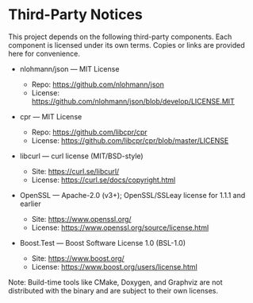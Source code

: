 # Third-Party Notices

This project depends on the following third-party components. Each component is licensed under its own terms. Copies or links are provided here for convenience.

- nlohmann/json — MIT License
  - Repo: https://github.com/nlohmann/json
  - License: https://github.com/nlohmann/json/blob/develop/LICENSE.MIT

- cpr — MIT License
  - Repo: https://github.com/libcpr/cpr
  - License: https://github.com/libcpr/cpr/blob/master/LICENSE

- libcurl — curl license (MIT/BSD-style)
  - Site: https://curl.se/libcurl/
  - License: https://curl.se/docs/copyright.html

- OpenSSL — Apache-2.0 (v3+); OpenSSL/SSLeay license for 1.1.1 and earlier
  - Site: https://www.openssl.org/
  - License: https://www.openssl.org/source/license.html

- Boost.Test — Boost Software License 1.0 (BSL-1.0)
  - Site: https://www.boost.org/
  - License: https://www.boost.org/users/license.html

Note: Build-time tools like CMake, Doxygen, and Graphviz are not distributed with the binary and are subject to their own licenses.
